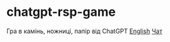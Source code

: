 # chatgpt-rsp-game
Гра в камінь, ножниці, папір від ChatGPT
[English](https://github.com/Beengoo/chatgpt-rsp-game/blob/master/README-EN-US.md)
[Чат](https://chat.openai.com/share/23d5a859-45f2-4b6a-a9d8-09cadf7cddb8)
